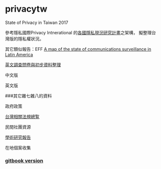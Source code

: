 # privacytw
State of Privacy in Taiwan 2017

參考隱私國際Privacy Intnerational 的[各國隱私現況研究計畫](https://privacyinternational.org/reports/state-of-privacy)之架構，
擬整理台灣版的隱私權狀況。

 其它類似報告：EFF [A map of the state of communications surveillance in Latin America](https://necessaryandproportionate.org/americas-reports)

[英文調查問卷與初步資料整理](sopquestions.md)

中文版

英文版

###其它雜七雜八的資料

政府政策

[台灣相關法規總覧](laws.md)

民間社團資源

[學術研究報告](academics.md)

在地個案收集

### [gitbook version](https://www.gitbook.com/book/twngo/state-of-privacy-in-taiwan/details) 
